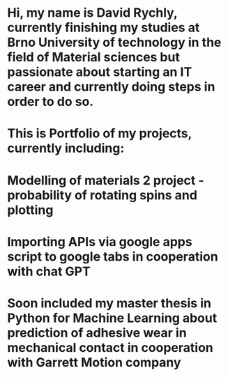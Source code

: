 # Hi, my name is David Rychly, currently finishing my studies at Brno University of technology in the field of Material sciences but passionate about starting an IT career and currently doing steps in order to do so.
# This is Portfolio of my projects, currently including:
  # Modelling of materials 2 project - probability of rotating spins and plotting
  # Importing APIs via google apps script to google tabs in cooperation with chat GPT
  # Soon included my master thesis in Python for Machine Learning about prediction of adhesive wear in mechanical contact in cooperation with Garrett Motion company
  
